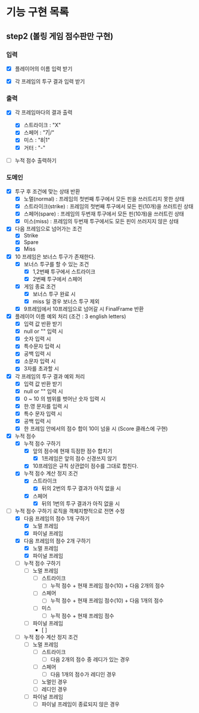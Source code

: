# 기능 구현 목록

## step2 (볼링 게임 점수판만 구현)
### 입력
- [x] 플레이어의 이름 입력 받기
- [x] 각 프레임의 투구 결과 입력 받기


### 출력
- [x] 각 프레임마다의 결과 출력
  - [x] 스트라이크 : "X"
  - [x] 스페어 : "7|/"
  - [x] 미스 : "8|1"
  - [x] 거터 : "-"
- [ ] 누적 점수 출력하기


### 도메인
- [x] 투구 후 조건에 맞는 상태 반환
  - [x] 노멀(normal) : 프레임의 첫번째 투구에서 모든 핀을 쓰러트리지 못한 상태
  - [x] 스트라이크(strike) : 프레임의 첫번째 투구에서 모든 핀(10개)을 쓰러트린 상태
  - [x] 스페어(spare) : 프레임의 두번재 투구에서 모든 핀(10개)을 쓰러트린 상태
  - [x] 미스(miss) : 프레임의 두번재 투구에서도 모든 핀이 쓰러지지 않은 상태
- [x] 다음 프레임으로 넘어가는 조건
  - [x] Strike
  - [x] Spare
  - [x] Miss
- [x] 10 프레임은 보너스 투구가 존재한다.
  - [x] 보너스 투구를 할 수 있는 조건
    - [x] 1,2번째 투구에서 스트라이크
    - [x] 2번째 투구에서 스페어
  - [x] 게임 종료 조건
    - [x] 보너스 투구 완료 시
    - [x] miss 일 경우 보너스 투구 제외
  - [x] 9프레임에서 10프레임으로 넘어갈 시 FinalFrame 반환
- [x] 플레이어 이름 예외 처리 (조건 : 3 english letters)
  - [x] 입력 값 반환 받기
  - [x] null or "" 입력 시
  - [x] 숫자 입력 시
  - [x] 특수문자 입력 시
  - [x] 공백 입력 시
  - [x] 소문자 입력 시
  - [x] 3자를 초과할 시
- [x] 각 프레임의 투구 결과 예외 처리
  - [x] 입력 값 반환 받기
  - [x] null or "" 입력 시
  - [x] 0 ~ 10 의 범위를 벗어난 숫자 입력 시
  - [x] 한.영 문자를 입력 시
  - [x] 특수 문자 입력 시
  - [x] 공백 입력 시
  - [x] 한 프레임 안에서의 점수 합이 10이 넘을 시 (Score 클래스에 구현)
- [x] 누적 점수
  - [x] 누적 점수 구하기
    - [x] 앞의 점수에 현재 득점한 점수 합치기
      - [x] 1프레임은 앞의 점수 신경쓰지 않기
    - [x] 10프레임은 규칙 상관없이 점수를 그대로 합친다.
  - [x] 누적 점수 계산 정지 조건
    - [x] 스트라이크
      - [x] 뒤의 2번의 투구 결과가 아직 없을 시
    - [x] 스페어
      - [x] 뒤의 1번의 투구 결과가 아직 없을 시

- [ ] 누적 점수 구하기 로직을 객체지향적으로 전면 수정
  - [x] 다음 프레임의 점수 1개 구하기
    - [x] 노멀 프레임
    - [x] 파이널 프레임
  - [x] 다음 프레임의 점수 2개 구하기
    - [x] 노멀 프레임
    - [x] 파이널 프레임
  - [ ] 누적 점수 구하기
    - [ ] 노멀 프레임
      - [ ] 스트라이크
        - [ ] 누적 점수 + 현재 프레임 점수(10) + 다음 2개의 점수 
      - [ ] 스페어
        - [ ] 누적 점수 + 현재 프레임 점수(10) + 다음 1개의 점수
      - [ ] 미스
        - [ ] 누적 점수 + 현재 프레임 점수
    - [ ] 파이널 프레임
      - [ ] 
  - [ ] 누적 점수 계산 정지 조건
    - [ ] 노멀 프레임
      - [ ] 스트라이크
        - [ ] 다음 2개의 점수 중 레디가 있는 경우
      - [ ] 스페어
        - [ ] 다음 1개의 점수가 레디인 경우
      - [ ] 노멀인 경우
      - [ ] 레디인 경우
    - [ ] 파이널 프레임
      - [ ] 파이널 프레임이 종료되지 않은 경우